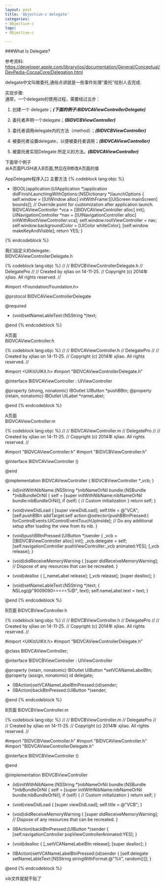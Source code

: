 ```yaml
---
layout: post
title: 'Objective-c delegate'
categories:
- Objective-c
tags:
- Objective-c

---
```

###What Is Delegate?  

参考资料:  
<https://developer.apple.com/library/ios/documentation/General/Conceptual/DevPedia-CocoaCore/Delegation.html>  

delegate中文叫做委托,通俗点讲就是一些事件处理"委托"给别人去完成.

实现步骤:  
通常，一个delegate的使用过程，需要经过五步：

1.    创建一个 delegate；___(下面的例子:BIDVCAViewControllerDelegate)___

2.    委托者声明一个delegate；___(BIDVCBViewController)___

3.    委托者调用delegate内的方法（method）；___(BIDVCBViewController)___

4.    被委托者设置delegate，以便被委托者调用；___(BIDVCAViewController)___

5.    被委托者实现Delegate 所定义的方法。___(BIDVCAViewController)___


下面举个例子  
从A页面PUSH进入B页面,然后在B修改A页面的值

AppDelegate程序入口 主要方法
{% codeblock lang:objc %}
- (BOOL)application:(UIApplication *)application didFinishLaunchingWithOptions:(NSDictionary *)launchOptions
{
    self.window = [[UIWindow alloc] initWithFrame:[[UIScreen mainScreen] bounds]];
    // Override point for customization after application launch.
    BIDVCAViewController *vca = [[BIDVCAViewController alloc] init];
    UINavigationController *nav = [[UINavigationController alloc] initWithRootViewController:vca];
    self.window.rootViewController = nav;
    self.window.backgroundColor = [UIColor whiteColor];
    [self.window makeKeyAndVisible];
    return YES;
}

{% endcodeblock %}

我们自定义的delegate:  
BIDVCAViewControllerDelegate.h  

{% codeblock lang:objc %}
//
//  BIDVCBViewControllerDelegate.h
//  DelegatePro
//
//  Created by xjliao on 14-11-25.
//  Copyright (c) 2014年 xjliao. All rights reserved.
//

#import <Foundation/Foundation.h>

@protocol BIDVCAViewControllerDelegate <NSObject>

@required
- (void)setNameLableText:(NSString *)text;

@end
{% endcodeblock %}

A页面  
BIDVCAViewController.h

{% codeblock lang:objc %}
//
//  BIDVCAViewController.h
//  DelegatePro
//
//  Created by xjliao on 14-11-25.
//  Copyright (c) 2014年 xjliao. All rights reserved.
//

#import <UIKit/UIKit.h>
#import "BIDVCAViewControllerDelegate.h"


@interface BIDVCAViewController : UIViewController <BIDVCAViewControllerDelegate>

@property (strong, nonatomic) IBOutlet UIButton *pushBBtn;
@property (retain, nonatomic) IBOutlet UILabel *nameLabel;

@end
{% endcodeblock %}

A页面  
BIDVCAViewController.m

{% codeblock lang:objc %}
//
//  BIDVCAViewController.m
//  DelegatePro
//
//  Created by xjliao on 14-11-25.
//  Copyright (c) 2014年 xjliao. All rights reserved.
//

#import "BIDVCAViewController.h"
#import "BIDVCBViewController.h"

@interface BIDVCAViewController ()

@end

@implementation BIDVCAViewController
{
    BIDVCBViewController *_vcb;
}

- (id)initWithNibName:(NSString *)nibNameOrNil bundle:(NSBundle *)nibBundleOrNil
{
    self = [super initWithNibName:nibNameOrNil bundle:nibBundleOrNil];
    if (self) {
        // Custom initialization
    }
    return self;
}

- (void)viewDidLoad
{
    [super viewDidLoad];
    self.title = @"VCA";
    [self.pushBBtn addTarget:self action:@selector(pushBBtnPressed:) forControlEvents:UIControlEventTouchUpInside];
    // Do any additional setup after loading the view from its nib.
}

- (void)pushBBtnPressed:(UIButton *)sender
{
    _vcb = [[BIDVCBViewController alloc] init];
    _vcb.delegate = self;
    [self.navigationController pushViewController:_vcb animated:YES];
    [_vcb release];
}

- (void)didReceiveMemoryWarning
{
    [super didReceiveMemoryWarning];
    // Dispose of any resources that can be recreated.
}

- (void)dealloc
{
    [_nameLabel release];
    [_vcb release];
    [super dealloc];
}

- (void)setNameLableText:(NSString *)text;
{
    NSLog(@"9009090=====%@", text);
    self.nameLabel.text = text;
}

@end
{% endcodeblock %}

B页面
BIDVCBViewController.h

{% codeblock lang:objc %}
//
//  BIDVCBViewController.h
//  DelegatePro
//
//  Created by xjliao on 14-11-25.
//  Copyright (c) 2014年 xjliao. All rights reserved.
//

#import <UIKit/UIKit.h>
#import "BIDVCAViewControllerDelegate.h"

@class BIDVCAViewController;

@interface BIDVCBViewController : UIViewController

@property (retain, nonatomic) IBOutlet UIButton *setVCANameLabelBtn;
@property (assign, nonatomic) id<BIDVCAViewControllerDelegate> delegate;

- (IBAction)setVCANameLabelBtnPressed:(id)sender;
- (IBAction)backBtnPressed:(UIButton *)sender;

@end
{% endcodeblock %}

B页面
BIDVCBViewController.m

{% codeblock lang:objc %}
//
//  BIDVCBViewController.m
//  DelegatePro
//
//  Created by xjliao on 14-11-25.
//  Copyright (c) 2014年 xjliao. All rights reserved.
//

#import "BIDVCBViewController.h"
#import "BIDVCAViewController.h"
#import "BIDVCAViewControllerDelegate.h"

@interface BIDVCBViewController ()

@end

@implementation BIDVCBViewController

- (id)initWithNibName:(NSString *)nibNameOrNil bundle:(NSBundle *)nibBundleOrNil
{
    self = [super initWithNibName:nibNameOrNil bundle:nibBundleOrNil];
    if (self) {
        // Custom initialization
    }
    return self;
}

- (void)viewDidLoad
{
    [super viewDidLoad];
    self.title = @"VCB";
}

- (void)didReceiveMemoryWarning
{
    [super didReceiveMemoryWarning];
    // Dispose of any resources that can be recreated.
}

- (IBAction)backBtnPressed:(UIButton *)sender
{
    [self.navigationController popViewControllerAnimated:YES];
}

- (void)dealloc
{
    [_setVCANameLabelBtn release];
    [super dealloc];
}

- (IBAction)setVCANameLabelBtnPressed:(id)sender
{
    [self.delegate setNameLableText:[NSString stringWithFormat:@"%li", random()]];
}

@end
{% endcodeblock %}

xib文件就就不贴了
